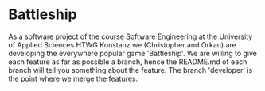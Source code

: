 # Battleship
As a software project of the course Software Engineering at the University of Applied Sciences HTWG Konstanz we (Christopher and Orkan) are developing the everywhere popular game 'Battleship'. 
We are willing to give each feature as far as possible a branch, hence the README.md of each branch will tell you something about the feature. The branch 'developer' is the point where we merge the features.